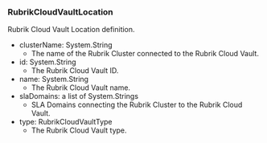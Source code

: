 ### RubrikCloudVaultLocation
Rubrik Cloud Vault Location definition.

- clusterName: System.String
  - The name of the Rubrik Cluster connected to the Rubrik Cloud Vault.
- id: System.String
  - The Rubrik Cloud Vault ID.
- name: System.String
  - The Rubrik Cloud Vault name.
- slaDomains: a list of System.Strings
  - SLA Domains connecting the Rubrik Cluster to the Rubrik Cloud Vault.
- type: RubrikCloudVaultType
  - The Rubrik Cloud Vault type.

